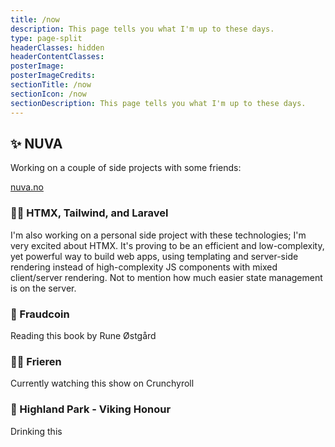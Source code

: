 ```yaml
---
title: /now
description: This page tells you what I'm up to these days.
type: page-split
headerClasses: hidden
headerContentClasses:
posterImage:
posterImageCredits:
sectionTitle: /now
sectionIcon: /now
sectionDescription: This page tells you what I'm up to these days.
---
```


## ✨ NUVA

Working on a couple of side projects with some friends:

[nuva.no](https://nuva.no)

### 👨‍💻 HTMX, Tailwind, and Laravel

I'm also working on a personal side project with these technologies; I'm very excited about HTMX. It's proving to be an efficient and low-complexity, yet powerful way to build web apps, using templating and server-side rendering instead of high-complexity JS components with mixed client/server rendering. Not to mention how much easier state management is on the server.

### 📖 Fraudcoin

Reading this book by Rune Østgård

### 🧙‍♀️ Frieren

Currently watching this show on Crunchyroll

### 🥃 Highland Park - Viking Honour

Drinking this
